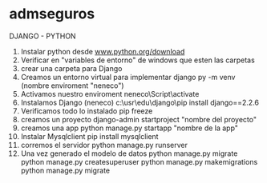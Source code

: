 # admseguros

DJANGO - PYTHON

1) Instalar  python desde www.python.org/download
2) Verificar en "variables de entorno" de windows que esten las carpetas
3) crear una carpeta para Django
4) Creamos un entorno virtual  para implementar django
   py -m venv (nombre enviroment "neneco")
5) Activamos nuestro enviroment
   neneco\Script\activate
6) Instalamos Django 
   (neneco) c:\usr\edu\django\pip install django==2.2.6
7) Verificamos todo lo instalado
   pip freeze
8) creamos un proyecto
   django-admin startproject "nombre del proyecto"
9) creamos una app
   python manage.py startapp "nombre de la app"
10) Instalar Mysqlclient
    pip install mysqlclient
11) corremos el servidor
    python manage.py runserver 
12) Una vez generado el modelo de datos
    python manage.py migrate    
    python manage.py createsuperuser
    python manage.py makemigrations
    python manage.py migrate
